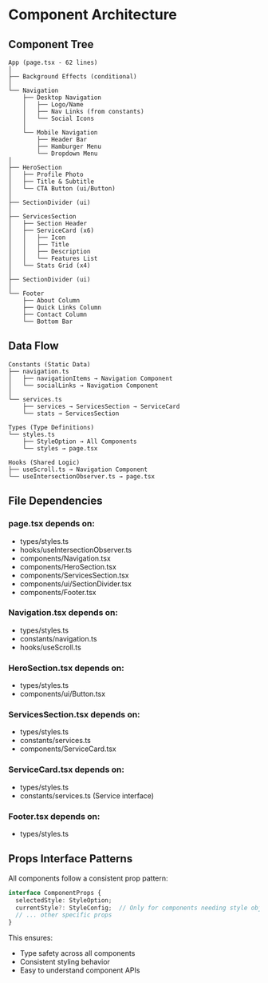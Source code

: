 # Component Architecture

## Component Tree

```
App (page.tsx - 62 lines)
│
├── Background Effects (conditional)
│
└── Navigation
    ├── Desktop Navigation
    │   ├── Logo/Name
    │   ├── Nav Links (from constants)
    │   └── Social Icons
    │
    └── Mobile Navigation
        ├── Header Bar
        ├── Hamburger Menu
        └── Dropdown Menu
│
├── HeroSection
│   ├── Profile Photo
│   ├── Title & Subtitle
│   └── CTA Button (ui/Button)
│
├── SectionDivider (ui)
│
├── ServicesSection
│   ├── Section Header
│   ├── ServiceCard (x6)
│   │   ├── Icon
│   │   ├── Title
│   │   ├── Description
│   │   └── Features List
│   └── Stats Grid (x4)
│
├── SectionDivider (ui)
│
└── Footer
    ├── About Column
    ├── Quick Links Column
    ├── Contact Column
    └── Bottom Bar
```

## Data Flow

```
Constants (Static Data)
├── navigation.ts
│   ├── navigationItems → Navigation Component
│   └── socialLinks → Navigation Component
│
└── services.ts
    ├── services → ServicesSection → ServiceCard
    └── stats → ServicesSection

Types (Type Definitions)
└── styles.ts
    ├── StyleOption → All Components
    └── styles → page.tsx

Hooks (Shared Logic)
├── useScroll.ts → Navigation Component
└── useIntersectionObserver.ts → page.tsx
```

## File Dependencies

### page.tsx depends on:
- types/styles.ts
- hooks/useIntersectionObserver.ts
- components/Navigation.tsx
- components/HeroSection.tsx
- components/ServicesSection.tsx
- components/ui/SectionDivider.tsx
- components/Footer.tsx

### Navigation.tsx depends on:
- types/styles.ts
- constants/navigation.ts
- hooks/useScroll.ts

### HeroSection.tsx depends on:
- types/styles.ts
- components/ui/Button.tsx

### ServicesSection.tsx depends on:
- types/styles.ts
- constants/services.ts
- components/ServiceCard.tsx

### ServiceCard.tsx depends on:
- types/styles.ts
- constants/services.ts (Service interface)

### Footer.tsx depends on:
- types/styles.ts

## Props Interface Patterns

All components follow a consistent prop pattern:

```typescript
interface ComponentProps {
  selectedStyle: StyleOption;
  currentStyle?: StyleConfig;  // Only for components needing style object
  // ... other specific props
}
```

This ensures:
- Type safety across all components
- Consistent styling behavior
- Easy to understand component APIs
